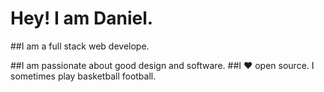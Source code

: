 # Hey! I am Daniel.
##I am a full stack web develope.

##I am passionate about good design and software.
##I ❤️ open source. I sometimes play basketball football.
